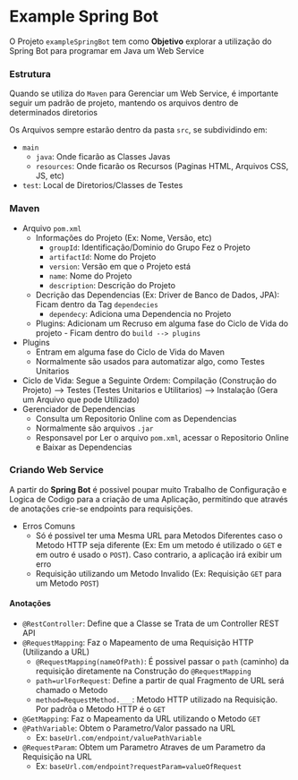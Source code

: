 # Example Spring Bot

O Projeto ``exampleSpringBot`` tem como **Objetivo** explorar a utilização do Spring Bot para programar em Java um Web
Service

### Estrutura

Quando se utiliza do ``Maven`` para Gerenciar um Web Service, é importante seguir um padrão de projeto, mantendo os
arquivos dentro de determinados diretorios

Os Arquivos sempre estarão dentro da pasta ``src``, se subdividindo em:

- ``main``
    - ``java``: Onde ficarão as Classes Javas
    - ``resources``: Onde ficarão os Recursos (Paginas HTML, Arquivos CSS, JS, etc)
- ``test``: Local de Diretorios/Classes de Testes

### Maven

- Arquivo ``pom.xml``
    - Informações do Projeto (Ex: Nome, Versão, etc)
        - ``groupId``: Identificação/Dominio do Grupo Fez o Projeto
        - ``artifactId``: Nome do Projeto
        - ``version``: Versão em que o Projeto está
        - ``name``: Nome do Projeto
        - ``description``: Descrição do Projeto
    - Decrição das Dependencias (Ex: Driver de Banco de Dados, JPA): Ficam dentro da Tag ``dependecies``
        - ``dependecy``: Adiciona uma Dependencia no Projeto
    - Plugins: Adicionam um Recruso em alguma fase do Ciclo de Vida do projeto - Ficam dentro do ``build --> plugins``
- Plugins
    - Entram em alguma fase do Ciclo de Vida do Maven
    - Normalmente são usados para automatizar algo, como Testes Unitarios
- Ciclo de Vida: Segue a Seguinte Ordem: Compilação (Construção do Projeto) --> Testes (Testes Unitarios e Utilitarios)
  --> Instalação (Gera um Arquivo que pode Utilizado)
- Gerenciador de Dependencias
    - Consulta um Repositorio Online com as Dependencias
    - Normalmente são arquivos ``.jar``
    - Responsavel por Ler o arquivo ``pom.xml``, acessar o Repositorio Online e Baixar as Dependencias

### Criando Web Service

A partir do **Spring Bot** é possivel poupar muito Trabalho de Configuração e Logica de Codigo para a criação de uma
Aplicação, permitindo que através de anotações crie-se endpoints para requisições.

- Erros Comuns
    - Só é possivel ter uma Mesma URL para Metodos Diferentes caso o Metodo HTTP seja diferente (Ex: Em um metodo é
      utilizado o ``GET`` e em outro é usado o ``POST``). Caso contrario, a aplicação irá exibir um erro
    - Requisição utilizando um Metodo Invalido (Ex: Requisição ``GET`` para um Metodo ``POST``)

#### Anotações

- ``@RestController``: Define que a Classe se Trata de um Controller REST API
- ``@RequestMapping``: Faz o Mapeamento de uma Requisição HTTP (Utilizando a URL)
    - ``@RequestMapping(nameOfPath)``: É possivel passar o ``path`` (caminho) da requisição diretamente na Construção
      do ``@RequestMapping``
    - ``path=urlForRequest``: Define a partir de qual Fragmento de URL será chamado o Metodo
    - ``method=RequestMethod.___``: Metodo HTTP utilizado na Requisição. Por padrõa o Metodo HTTP é o ``GET``
- ``@GetMapping``: Faz o Mapeamento da URL utilizando o Metodo ``GET``
- `@PathVariable`: Obtem o Parametro/Valor passado na URL
    - Ex: `baseUrl.com/endpoint/valuePathVariable`
- `@RequestParam`: Obtem um Parametro Atraves de um Parametro da Requisição na URL
    - Ex: `baseUrl.com/endpoint?requestParam=valueOfRequest`
